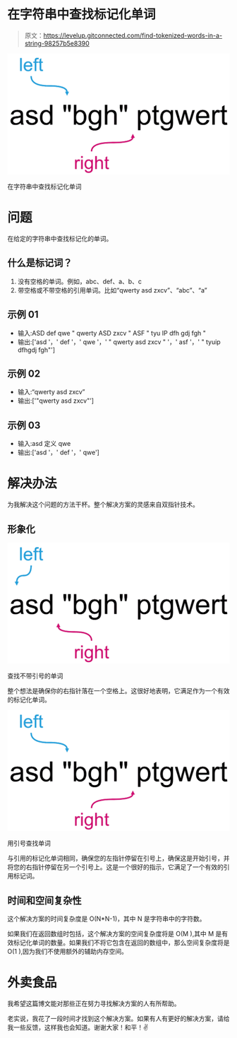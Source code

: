 # 在字符串中查找标记化单词

> 原文：<https://levelup.gitconnected.com/find-tokenized-words-in-a-string-98257b5e8390>

![](img/9d55eeaa32fd19427db5bdaaba7b10e1.png)

在字符串中查找标记化单词

# 问题

在给定的字符串中查找标记化的单词。

## 什么是标记词？

1.  没有空格的单词。例如，abc、def、a、b、c
2.  带空格或不带空格的引用单词。比如“qwerty asd zxcv”、“abc”、“a”

## 示例 01

*   输入:ASD def qwe " qwerty ASD zxcv " ASF " tyu IP dfh gdj fgh "
*   输出:['asd '，' def '，' qwe '，' " qwerty asd zxcv " '，' asf '，' " tyuip dfhgdj fgh"']

## 示例 02

*   输入:“qwerty asd zxcv”
*   输出:['"qwerty asd zxcv"']

## 示例 03

*   输入:asd 定义 qwe
*   输出:['asd '，' def '，' qwe']

# 解决办法

为我解决这个问题的方法干杯。整个解决方案的灵感来自双指针技术。

## 形象化

![](img/07b9098ef663db4447d13b3bfe331864.png)

查找不带引号的单词

整个想法是确保你的右指针落在一个空格上。这很好地表明，它满足作为一个有效的标记化单词。

![](img/9d55eeaa32fd19427db5bdaaba7b10e1.png)

用引号查找单词

与引用的标记化单词相同，确保您的左指针停留在引号上，确保这是开始引号，并将您的右指针停留在另一个引号上。这是一个很好的指示，它满足了一个有效的引用标记词。

## 时间和空间复杂性

这个解决方案的时间复杂度是 O(N*N-1)，其中 N 是字符串中的字符数。

如果我们在返回数组时包括，这个解决方案的空间复杂度将是 O(M ),其中 M 是有效标记化单词的数量。如果我们不将它包含在返回的数组中，那么空间复杂度将是 O(1 ),因为我们不使用额外的辅助内存空间。

# 外卖食品

我希望这篇博文能对那些正在努力寻找解决方案的人有所帮助。

老实说，我花了一段时间才找到这个解决方案。如果有人有更好的解决方案，请给我一些反馈，这样我也会知道。谢谢大家！和平！✌️